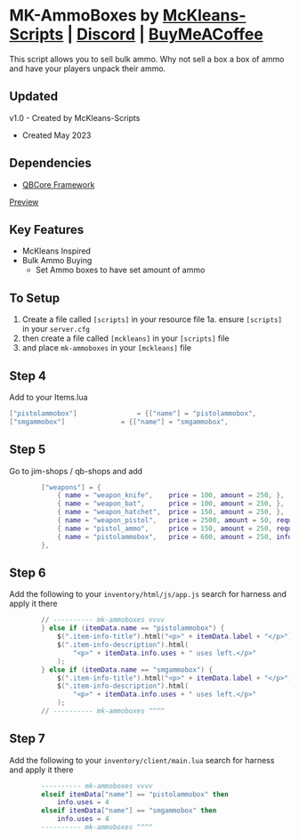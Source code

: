 # MK-AmmoBoxes by [McKleans-Scripts](https://mckleans-scripts.tebex.io/) | [Discord](https://discord.gg/DEWp9TP7p6) | [BuyMeACoffee](https://www.buymeacoffee.com/mcklean)

This script allows you to sell bulk ammo. Why not sell a box a box of ammo and have your players unpack their ammo.


## Updated ##
v1.0 - Created by McKleans-Scripts
 - Created May 2023


## Dependencies  ##
- [QBCore Framework](https://github.com/qbcore-framework/qb-core)

[Preview](https://youtu.be/Z7QYdG9dJKU)

## Key Features ##
 - McKleans Inspired
 - Bulk Ammo Buying
   + Set Ammo boxes to have set amount of ammo

## To Setup ##
 1. Create a file called `[scripts]` in your resource file
  1a. ensure `[scripts]` in your `server.cfg`
 2. then create a file called `[mckleans]` in your `[scripts]` file
 3. and place `mk-ammoboxes` in your `[mckleans]` file

## Step 4

Add to your Items.lua
```lua
["pistolammobox"]			    = {["name"] = "pistolammobox", 			  	["label"] = "Pistol Ammo Box", 		["weight"] = 200, 		["decay"] = nil,	["type"] = "item", 		["image"] = "919mm_box.png", 			["created"] = nil, 		["delete"] = true,		["unique"] = false, 	["useable"] = true, 	["shouldClose"] = true,   ["combinable"] = nil,   ["description"] = "Bulk Pistol Ammo" },
["smgammobox"]			    = {["name"] = "smgammobox", 			  	["label"] = "SMG Ammo Box", 		["weight"] = 200, 		["decay"] = nil,	["type"] = "item", 		["image"] = "919mm_box.png", 			["created"] = nil, 		["delete"] = true,		["unique"] = false, 	["useable"] = true, 	["shouldClose"] = true,   ["combinable"] = nil,   ["description"] = "Bulk SMG Ammo" },
```

## Step 5

Go to jim-shops / qb-shops and add

```lua
		["weapons"] = {
			{ name = "weapon_knife", 	price = 100, amount = 250, },
			{ name = "weapon_bat", 		price = 100, amount = 250, },
			{ name = "weapon_hatchet",	price = 150, amount = 250, },
			{ name = "weapon_pistol", 	price = 2500, amount = 50, requiresLicense = true },
			{ name = "pistol_ammo", 	price = 150, amount = 250, requiresLicense = true },
			{ name = "pistolammobox", 	price = 600, amount = 250, info = { uses = 4 }, requiresLicense = true }, -- < Add this line here
		},
```

## Step 6

Add the following to your `inventory/html/js/app.js` search for harness and apply it there

```lua
		// ---------- mk-ammoboxes vvvv 
        } else if (itemData.name == "pistolammobox") {
            $(".item-info-title").html("<p>" + itemData.label + "</p>");
            $(".item-info-description").html(
                "<p>" + itemData.info.uses + " uses left.</p>"
            );
        } else if (itemData.name == "smgammobox") {
            $(".item-info-title").html("<p>" + itemData.label + "</p>");
            $(".item-info-description").html(
                "<p>" + itemData.info.uses + " uses left.</p>"
            );
        // ---------- mk-ammoboxes ^^^^
```

## Step 7

Add the following to your `inventory/client/main.lua` search for harness and apply it there

```lua
		---------- mk-ammoboxes vvvv 
        elseif itemData["name"] == "pistolammobox" then
			info.uses = 4
		elseif itemData["name"] == "smgammobox" then
			info.uses = 4
        ---------- mk-ammoboxes ^^^^
```
